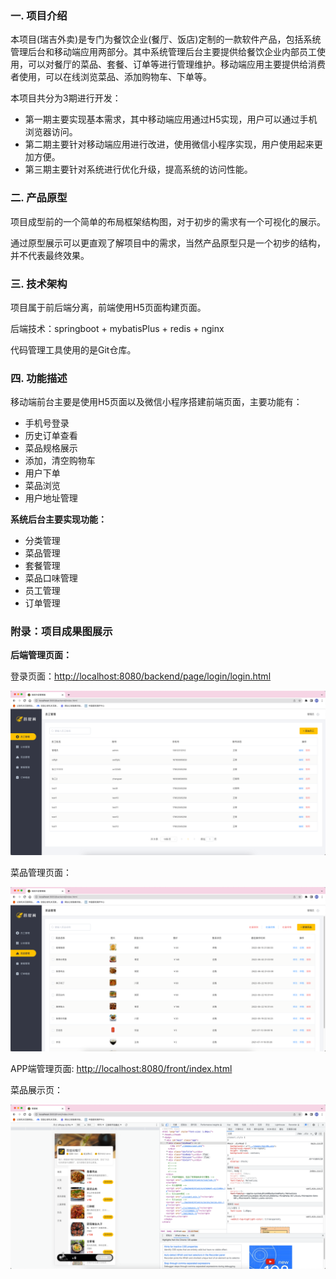 ### 一. 项目介绍

本项目(瑞吉外卖)是专门为餐饮企业(餐厅、饭店)定制的一款软件产品，包括系统管理后台和移动端应用两部分。其中系统管理后台主要提供给餐饮企业内部员工使用，可以对餐厅的菜品、套餐、订单等进行管理维护。移动端应用主要提供给消费者使用，可以在线浏览菜品、添加购物车、下单等。

本项目共分为3期进行开发：

- 第一期主要实现基本需求，其中移动端应用通过H5实现，用户可以通过手机浏览器访问。
- 第二期主要针对移动端应用进行改进，使用微信小程序实现，用户使用起来更加方便。
- 第三期主要针对系统进行优化升级，提高系统的访问性能。


### 二. 产品原型
项目成型前的一个简单的布局框架结构图，对于初步的需求有一个可视化的展示。

通过原型展示可以更直观了解项目中的需求，当然产品原型只是一个初步的结构，并不代表最终效果。


### 三. 技术架构


项目属于前后端分离，前端使用H5页面构建页面。

后端技术：springboot + mybatisPlus + redis + nginx

代码管理工具使用的是Git仓库。

### 四. 功能描述

移动端前台主要是使用H5页面以及微信小程序搭建前端页面，主要功能有：

- 手机号登录
- 历史订单查看
- 菜品规格展示
- 添加，清空购物车
- 用户下单
- 菜品浏览
- 用户地址管理

**系统后台主要实现功能：**
- 分类管理
- 菜品管理
- 套餐管理
- 菜品口味管理
- 员工管理
- 订单管理



### 附录：项目成果图展示

**后端管理页面：**

登录页面：[http://localhost:8080/backend/page/login/login.html](http://localhost:8080/backend/page/login/login.html)

![/imgs/img.png](imgs/img.png)

菜品管理页面：

![img.png](imgs/img_01.png)

APP端管理页面: [http://localhost:8080/front/index.html](http://localhost:8080/front/index.html)

菜品展示页：

![img.png](imgs/img_02.png)








